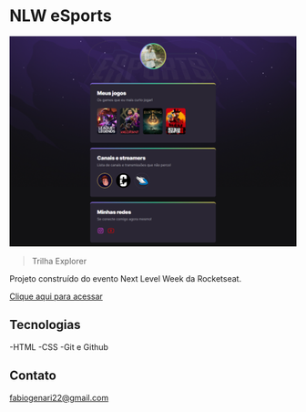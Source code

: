 # NLW eSports

![preview](./.github/preview.png)

>Trilha Explorer

Projeto construído do evento Next Level Week da Rocketseat.

[Clique aqui para acessar](https://Fabio-Genari.github.io/nlw-esports-explorer)

## Tecnologias

-HTML
-CSS
-Git e Github

## Contato

fabiogenari22@gmail.com